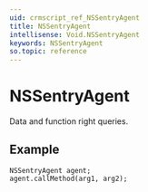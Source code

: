 ```yaml
---
uid: crmscript_ref_NSSentryAgent
title: NSSentryAgent
intellisense: Void.NSSentryAgent
keywords: NSSentryAgent
so.topic: reference
---
```


# NSSentryAgent

Data and function right queries.

## Example

```crmscript
NSSentryAgent agent;
agent.callMethod(arg1, arg2);
```
